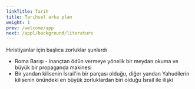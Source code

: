 ```yaml
---
linkTitle: Tarih
title: Tarihsel arka plan
weight: 1
prev: /welcome/app
next: /appl/background/literature
---
```


Hıristiyanlar için başlıca zorluklar şunlardı
- Roma Barışı - inançtan ödün vermeye yönelik bir meydan okuma ve büyük bir propaganda makinesi
- Bir yandan kilisenin İsrail'in bir parçası olduğu, diğer yandan Yahudilerin kilisenin önündeki en büyük zorluklardan biri olduğu İsrail ile ilişki